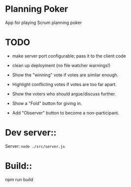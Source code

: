 # Planning Poker
App for playing Scrum planning poker

# TODO
- make server port configurable; pass it to the client code
- clean up deployment (no file watcher warnings!)

- Show the "winning" vote if votes are similar enough.
- Highlight conflicting votes if votes are too far apart.
- Show the voters who should argue/discuss further.
- Show a "Fold" button for giving in.
- Add "Observer" button to become a non-participant.

# Dev server::
Server: ```node ./src/server.js```

# Build::
npm run build
